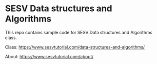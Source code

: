 # SESV Data structures and Algorithms

This repo contains sample code for SESV Data structures and Algorithms class.

Class: https://www.sesvtutorial.com/data-structures-and-algorithms/

About: https://www.sesvtutorial.com/about/
